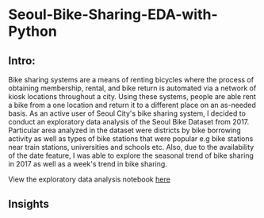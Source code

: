 # Seoul-Bike-Sharing-EDA-with-Python
## Intro:
Bike sharing systems are a means of renting bicycles where the process of obtaining membership, rental, and bike return is automated via a network of kiosk locations throughout a city. Using these systems, people are able rent a bike from a one location and return it to a different place on an as-needed basis. As an active user of Seoul City's bike sharing system, I decided to conduct an exploratory data analysis of the Seoul Bike Dataset from 2017. Particular area analyzed in the dataset were districts by bike borrowing activity as well as types of bike stations that were popular e.g bike stations near train stations, universities and schools etc. Also, due to the availability of the date feature, I was able to explore the seasonal trend of bike sharing in 2017 as well as a week's trend in bike sharing.

View the exploratory data analysis notebook [here](https://github.com/yurijeon-g/Seoul-Bike-Sharing-EDA-with-Python/blob/main/Bike%20Share%20Main%20Working%20File.ipynb)

## Insights


